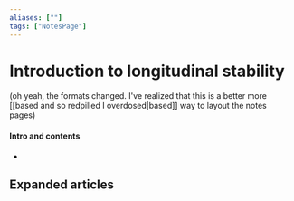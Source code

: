 ```yaml
---
aliases: [""]
tags: ["NotesPage"]
---
```


# Introduction to longitudinal stability
(oh yeah, the formats changed. I've realized that this is a better more [[based and so redpilled I overdosed|based]] way to layout the notes pages)
#### Intro and contents
- 


## Expanded articles



